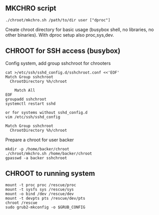 ## MKCHRO script
```
./chroot/mkchro.sh /path/to/dir user ["dproc"]
```
Create chroot directory for basic usage (busybox shell, no libraries, no other binaries). With dproc setup also proc,sys,dev.



## CHROOT for SSH access (busybox)

Config system, add group sshchroot for chrooters
```
cat >/etc/ssh/sshd_config.d/sshchroot.conf <<'EOF'
Match Group sshchroot
  ChrootDirectory %h/chroot

	Match All
EOF
groupadd sshchroot
systemctl restart sshd

or for systems without sshd_config.d
vim /etc/ssh/sshd_config

Match Group sshchroot
  ChrootDirectory %h/chroot
```

Prepare a chroot for user backer
```
mkdir -p /home/backer/chroot
./chroot/mkchro.sh /home/backer/chroot
gpasswd -a backer sshchroot

```




## CHROOT to running system
```
mount -t proc proc /rescue/proc
mount -t sysfs sys /rescue/sys
mount -o bind /dev /rescue/dev
mount -t devpts pts /rescue/dev/pts
chroot /rescue
sudo grub2-mkconfig -o $GRUB_CONFIG
```

